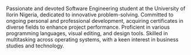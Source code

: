 Passionate and devoted Software Engineering student at the University of Ilorin Nigeria, dedicated to innovative problem-solving. Committed to ongoing personal and professional development, acquiring certificates in diverse fields to enhance project performance.
Proficient in various programming languages, visual editing, and design tools. Skilled in multitasking across operating systems, with a keen interest in business studies and technology.
<!---
Habi12345/Habi12345 is a ✨ special ✨ repository because its `README.md` (this file) appears on your GitHub profile.
You can click the Preview link to take a look at your changes.
--->
